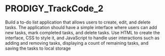 # PRODIGY_TrackCode_2

Build a to-do list application that allows users to create, edit, and delete tasks. The application should have a simple interface where users can add new tasks, mark completed tasks, and delete tasks. Use HTML to create the interface, CSS to style it, and JavaScript to handle user interactions such as adding and removing tasks, displaying a count of remaining tasks, and saving the tasks to local storage
